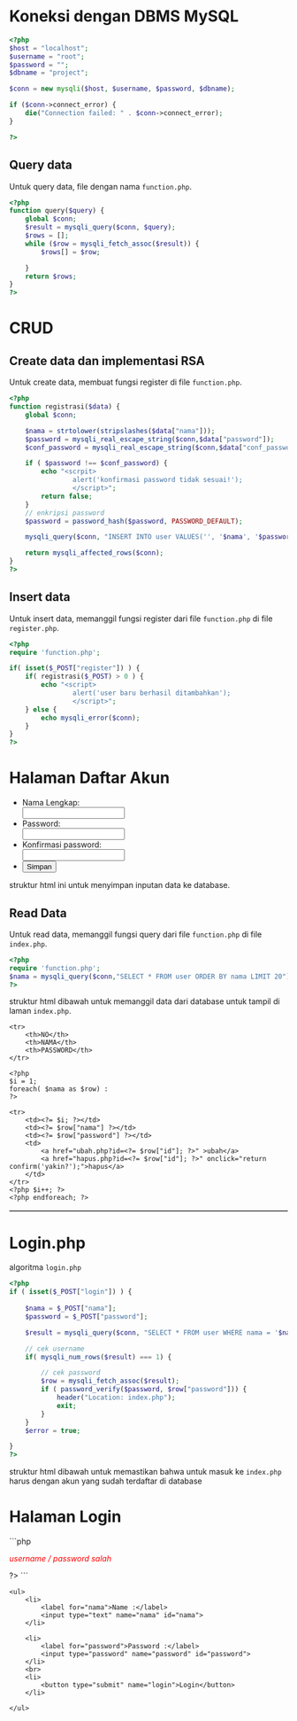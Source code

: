 # Koneksi dengan DBMS MySQL
```php
<?php
$host = "localhost";
$username = "root";
$password = "";
$dbname = "project";

$conn = new mysqli($host, $username, $password, $dbname);

if ($conn->connect_error) {
    die("Connection failed: " . $conn->connect_error);
}

?> 
```
## Query data
Untuk query data, file dengan nama `function.php`. 
```php
<?php 
function query($query) {
    global $conn;
    $result = mysqli_query($conn, $query);
    $rows = [];
    while ($row = mysqli_fetch_assoc($result)) {
        $rows[] = $row;

    }
    return $rows;
}
?>
```
# CRUD
## Create data dan implementasi RSA
Untuk create data, membuat fungsi register di file `function.php`. 
```php
<?php 
function registrasi($data) {
    global $conn;

    $nama = strtolower(stripslashes($data["nama"]));
    $password = mysqli_real_escape_string($conn,$data["password"]);
    $conf_password = mysqli_real_escape_string($conn,$data["conf_password"]);

    if ( $password !== $conf_password) {
        echo "<scrpit>
                alert('konfirmasi password tidak sesuai!');
                </script>";
        return false;
    }
    // enkripsi password
    $password = password_hash($password, PASSWORD_DEFAULT);

    mysqli_query($conn, "INSERT INTO user VALUES('', '$nama', '$password')");

    return mysqli_affected_rows($conn);
}
?>
```
## Insert data
Untuk insert data, memanggil fungsi register dari file `function.php` di file `register.php`.
```php
<?php
require 'function.php';

if( isset($_POST["register"]) ) {
    if( registrasi($_POST) > 0 ) {
        echo "<script>
                alert('user baru berhasil ditambahkan');
                </script>";
    } else {
        echo mysqli_error($conn);
    }
}
?>
```

<!DOCTYPE html>
<html lang="en">
<head>
    <meta charset="UTF-8">
    <meta name="viewport" content="width=device-width, initial-scale=1.0">
    <title>Register</title>
    <style>
        label {
            display: block;
        }
    </style>
</head>
<body>
    <h1>Halaman Daftar Akun</h1>
    <form action="" method="post">
        <ul>
            <li>
                <label for="nama">Nama Lengkap: </label>
                <input type="text" name="nama" id="nama">
            </li>
            <li>
                <label for="password">Password: </label>
                <input type="password" name="password" id="password">
            </li>
            <li>
                <label for="password">Konfirmasi password: </label>
                <input type="password" name="conf_password" id="conf_password">
            </li>
            <li>
                <button type="submit" name="register">Simpan</button>
            </li>
        </ul>
    </form>
</body>
</html>
struktur html ini untuk menyimpan inputan data ke database.

## Read Data
Untuk read data, memanggil fungsi query dari file `function.php` di file `index.php`.
```php
<?php
require 'function.php';
$nama = mysqli_query($conn,"SELECT * FROM user ORDER BY nama LIMIT 20");
?>
```
struktur html dibawah untuk memanggil data dari database untuk tampil di laman `index.php`.
<table border="1" cellpadding="10" cellspacing="0">

    <tr>
        <th>NO</th>
        <th>NAMA</th>
        <th>PASSWORD</th>
    </tr>

    <?php 
    $i = 1;
    foreach( $nama as $row) :
    ?>

    <tr>
        <td><?= $i; ?></td>
        <td><?= $row["nama"] ?></td>
        <td><?= $row["password"] ?></td>
        <td>
            <a href="ubah.php?id=<?= $row["id"]; ?>" >ubah</a>
            <a href="hapus.php?id=<?= $row["id"]; ?>" onclick="return confirm('yakin?');">hapus</a>
        </td>
    </tr>
    <?php $i++; ?>
    <?php endforeach; ?>

</table>

# Login.php
algoritma `login.php` 
```php
<?php
if ( isset($_POST["login"]) ) {
    
    $nama = $_POST["nama"];
    $password = $_POST["password"];

    $result = mysqli_query($conn, "SELECT * FROM user WHERE nama = '$nama'");

    // cek username
    if( mysqli_num_rows($result) === 1) {

        // cek password
        $row = mysqli_fetch_assoc($result);
        if ( password_verify($password, $row["password"])) {
            header("Location: index.php");
            exit;
        }
    }
    $error = true;

}
?>
```
struktur html dibawah untuk memastikan bahwa untuk masuk ke `index.php` harus dengan akun yang sudah terdaftar di database

<h1>Halaman Login</h1>
```php
<?php if( isset($error) ) : ?>
    <p style="color: red; font-style: italic;">username / password salah</p>
<?php endif; ?>
?>
```

<form action="" method="post">

    <ul>
        <li>
            <label for="nama">Name :</label>
            <input type="text" name="nama" id="nama">
        </li>

        <li>
            <label for="password">Password :</label>
            <input type="password" name="password" id="password">
        </li>
        <br>
        <li>
            <button type="submit" name="login">Login</button>
        </li>

    </ul>

</form>
